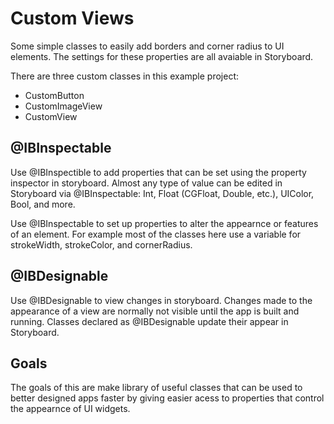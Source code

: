 # Custom Views

Some simple classes to easily add borders and corner radius to UI elements. The settings for these properties are all avaiable in Storyboard. 

There are three custom classes in this example project:

- CustomButton
- CustomImageView
- CustomView

## @IBInspectable

Use @IBInspectible to add properties that can be set using the property inspector in storyboard. Almost any type of value can be edited in Storyboard via @IBInspectable: Int, Float (CGFloat, Double, etc.), UIColor, Bool, and more. 

Use @IBInspectable to set up properties to alter the appearnce or features of an element. For example most of the classes here use a variable for strokeWidth, strokeColor, and cornerRadius. 

## @IBDesignable

Use @IBDesignable to view changes in storyboard. Changes made to the appearance of a view are normally not visible until the app is built and running. Classes declared as @IBDesignable update their appear in Storyboard. 

## Goals 

The goals of this are make library of useful classes that can be used to better designed apps faster by giving easier acess to properties that control the appearnce of UI widgets. 
